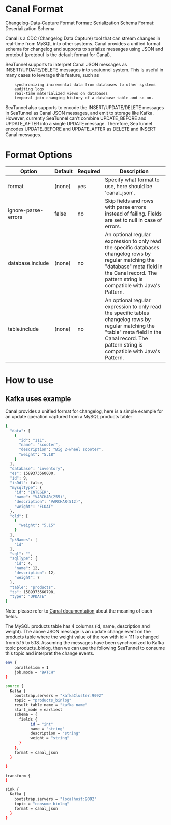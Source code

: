 # Canal Format

Changelog-Data-Capture Format Format: Serialization Schema Format: Deserialization Schema

Canal is a CDC (Changelog Data Capture) tool that can stream changes in real-time from MySQL into other systems. Canal provides a unified format schema for changelog and supports to serialize messages using JSON and protobuf (protobuf is the default format for Canal).

SeaTunnel supports to interpret Canal JSON messages as INSERT/UPDATE/DELETE messages into seatunnel system. This is useful in many cases to leverage this feature, such as

        synchronizing incremental data from databases to other systems
        auditing logs
        real-time materialized views on databases
        temporal join changing history of a database table and so on.

SeaTunnel also supports to encode the INSERT/UPDATE/DELETE messages in SeaTunnel as Canal JSON messages, and emit to storage like Kafka. However, currently SeaTunnel can’t combine UPDATE_BEFORE and UPDATE_AFTER into a single UPDATE message. Therefore, SeaTunnel encodes UPDATE_BEFORE and UPDATE_AFTER as DELETE and INSERT Canal messages.

# Format Options

|       Option        | Default | Required |                                                                                                Description                                                                                                 |
|---------------------|---------|----------|------------------------------------------------------------------------------------------------------------------------------------------------------------------------------------------------------------|
| format              | (none)  | yes      | Specify what format to use, here should be 'canal_json'.                                                                                                                                                   |
| ignore-parse-errors | false   | no       | Skip fields and rows with parse errors instead of failing. Fields are set to null in case of errors.                                                                                                       |
| database.include    | (none)  | no       | An optional regular expression to only read the specific databases changelog rows by regular matching the "database" meta field in the Canal record. The pattern string is compatible with Java's Pattern. |
| table.include       | (none)  | no       | An optional regular expression to only read the specific tables changelog rows by regular matching the "table" meta field in the Canal record. The pattern string is compatible with Java's Pattern.       |

# How to use

## Kafka uses example

Canal provides a unified format for changelog, here is a simple example for an update operation captured from a MySQL products table:

```bash
{
  "data": [
    {
      "id": "111",
      "name": "scooter",
      "description": "Big 2-wheel scooter",
      "weight": "5.18"
    }
  ],
  "database": "inventory",
  "es": 1589373560000,
  "id": 9,
  "isDdl": false,
  "mysqlType": {
    "id": "INTEGER",
    "name": "VARCHAR(255)",
    "description": "VARCHAR(512)",
    "weight": "FLOAT"
  },
  "old": [
    {
      "weight": "5.15"
    }
  ],
  "pkNames": [
    "id"
  ],
  "sql": "",
  "sqlType": {
    "id": 4,
    "name": 12,
    "description": 12,
    "weight": 7
  },
  "table": "products",
  "ts": 1589373560798,
  "type": "UPDATE"
}
```

Note: please refer to [Canal documentation](https://github.com/alibaba/canal/wiki) about the meaning of each fields.

The MySQL products table has 4 columns (id, name, description and weight).
The above JSON message is an update change event on the products table where the weight value of the row with id = 111 is changed from 5.15 to 5.18.
Assuming the messages have been synchronized to Kafka topic products_binlog, then we can use the following SeaTunnel to consume this topic and interpret the change events.

```bash
env {
    parallelism = 1
    job.mode = "BATCH"
}

source {
  Kafka {
    bootstrap.servers = "kafkaCluster:9092"
    topic = "products_binlog"
    result_table_name = "kafka_name"
    start_mode = earliest
    schema = {
      fields {
           id = "int"
           name = "string"
           description = "string"
           weight = "string"
      }
    },
    format = canal_json
  }

}

transform {
}

sink {
  Kafka {
    bootstrap.servers = "localhost:9092"
    topic = "consume-binlog"
    format = canal_json
  }
}
```

